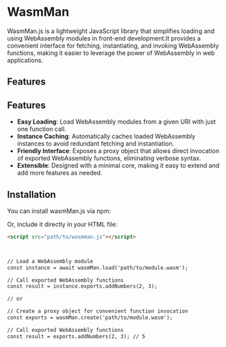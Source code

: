# WasmMan
WasmMan.js is a lightweight JavaScript library that simplifies loading and using WebAssembly modules in front-end development.It provides a convenient interface for fetching, instantiating, and invoking WebAssembly functions, making it easier to leverage the power of WebAssembly in web applications.

## Features
## Features

- **Easy Loading**: Load WebAssembly modules from a given URI with just one function call.
- **Instance Caching**: Automatically caches loaded WebAssembly instances to avoid redundant fetching and instantiation.
- **Friendly Interface**: Exposes a proxy object that allows direct invocation of exported WebAssembly functions, eliminating verbose syntax.
- **Extensible**: Designed with a minimal core, making it easy to extend and add more features as needed.

## Installation

You can install wasmMan.js via npm:



Or, include it directly in your HTML file:

```html
<script src="path/to/wasmman.js"></script>



// Load a WebAssembly module
const instance = await wasmMan.load('path/to/module.wasm');

// Call exported WebAssembly functions
const result = instance.exports.addNumbers(2, 3);

// or

// Create a proxy object for convenient function invocation
const exports = wasmMan.create('path/to/module.wasm');

// Call exported WebAssembly functions
const result = exports.addNumbers(2, 3); // 5
